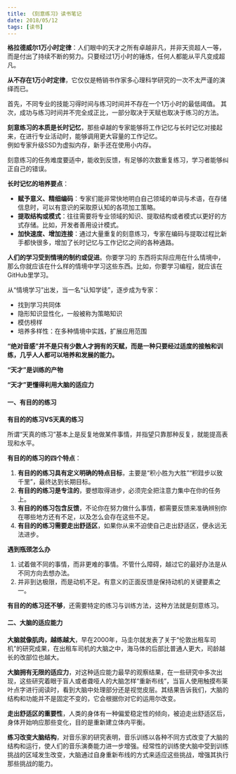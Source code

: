 ```yaml
---
title: 《刻意练习》读书笔记
date: 2018/05/12
tags: [读书]
---
```


**格拉德威尔1万小时定律**：人们眼中的天才之所有卓越非凡，并非天资超人一等，而是付出了持续不断的努力。只要经过1万小时的锤炼，任何人都能从平凡变成超凡。

**从不存在1万小时定律**，它仅仅是畅销书作家多心理科学研究的一次不太严谨的演绎而已。

首先，不同专业的技能习得时间与练习时间并不存在一个1万小时的最低阈值。
其次，成功与练习时间并不完全成正比，一部分取决于天赋也取决于练习的方法。


**刻意练习的本质是长时记忆**，那些卓越的专家能够将工作记忆与长时记忆对接起来，在进行专业活动时，能够调用更大容量的工作记忆。  
例如专家升级SSD为虚拟内存，新手还在使用小内存。

刻意练习的任务难度要适中，能收到反馈，有足够的次数重复练习，学习者能够纠正自己的错误。

**长时记忆的培养要点**：
- **赋予意义、精细编码**：专家们能非常快地明白自己领域的单词与术语，在存储信息时，可以有意识的采取原认知的各项加工策略。
- **提取结构或模式**：往往需要将专业领域的知识、提取结构或者模式以更好的方式存储。比如，开发者善用设计模式。
- **加快速度、增加连接**：通过大量重复的刻意练习，专家在编码与提取过程比新手都快很多，增加了长时记忆与工作记忆之间的各种通路。

**人们的学习受到情境的制约或促进**。你要学习的 东西将实际应用在什么情境中，那么你就应该在什么样的情境中学习这些东西。比如，你要学习编程，就应该在GitHub里学习。

从“情境学习”出发，当一名“认知学徒”，逐步成为专家：
- 找到学习共同体
- 隐形知识显性化，一般被称为策略知识
- 模仿榜样
- 培养多样性：在多种情境中实践，扩展应用范围

**“绝对音感”并不是只有少数人才拥有的天赋，而是一种只要经过适度的接触和训练，几乎人人都可以培养和发展的能力。**

**“天才”是训练的产物**

**“天才”更懂得利用大脑的适应力**

#### 一、有目的的练习
**有目的的练习VS天真的练习**

所谓“天真的练习”基本上是反复地做某件事情，并指望只靠那种反复，就能提高表现和水平。

**有目的的练习的四个特点**：
1. **有目的的练习具有定义明确的特点目标**，主要是“积小胜为大胜”“积跬步以致千里”，最终达到长期目标。
2. **有目的的练习是专注的**，要想取得进步，必须完全把注意力集中在你的任务上。 
3. **有目的的练习包含反馈**，不论你在努力做什么事情，都需要反馈来准确辨别你在哪些地方还有不足，以及怎么会存在这些不足。
4. **有目的的练习需要走出舒适区**，如果你从来不迫使自己走出舒适区，便永远无法进步。

**遇到瓶颈怎么办**
1. 试着做不同的事情，而非更难的事情。不管什么障碍，越过它的最好办法是从不同方向去想办法。
2. 并非到达极限，而是动机不足。有意义的正面反馈是保持动机的关键要素之一。

**有目的的练习还不够**，还需要特定的练习与训练方法，这种方法就是刻意练习。

#### 二、大脑的适应能力

**大脑就像肌肉，越练越大**，早在2000年，马圭尔就发表了关于“伦敦出租车司机”的研究成果，在出租车司机的大脑之中，海马体的后部比普通人更大，司龄越长的改部位也越大。

**大脑拥有无限的适应力**，对这种适应能力最早的观察结果，在一些研究中多次出现，这些研究着眼于盲人或者聋哑人的大脑怎样“重新布线”，当盲人使用触摸布莱叶点字进行阅读时，看到大脑中处理部分还是视觉皮层。其结果告诉我们，大脑的结构和功能并不是固定不变的，它会根据你对它的运用尔改变。

**走出舒适区的重要性**，人类的身体有一种偏爱稳定性的倾向，被迫走出舒适区后，身体开始响应那些变化，目的是重新建立体内平衡。

**练习改变大脑结构**，对音乐家的研究表明，音乐训练以各种不同方式改变了大脑的结构和运行，使人们的音乐演奏能力进一步增强。经常性的训练使大脑中受到训练挑战的区域发生改变，大脑通过自身重新布线的方式来适应这些挑战，增强其执行那些挑战的能力。

